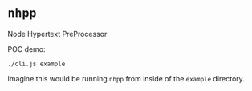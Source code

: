 # `nhpp`

Node Hypertext PreProcessor

POC demo:

```
./cli.js example
```

Imagine this would be running `nhpp` from inside of the `example` directory.

